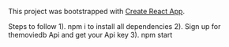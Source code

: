 This project was bootstrapped with [Create React App](https://github.com/facebook/create-react-app).

Steps to follow
1). npm i to install all dependencies
2). Sign up for themoviedb Api and get your Api key
3). npm start
